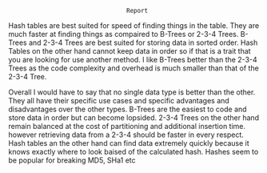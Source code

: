                                      Report

Hash tables are best suited for speed of finding things in the table.  They are much faster at finding things as compaired to 
B-Trees or 2-3-4 Trees.  B-Trees and 2-3-4 Trees are best suited for storing data in sorted order.  Hash Tables on the other hand 
cannot keep data in order so if that is a trait that you are looking for use another method.  I like B-Trees better than the
2-3-4 Trees as the code complexity and overhead is much smaller than that of the 2-3-4 Tree.
  
Overall I would have to say that no single data type is better than the other.  They all have their specific use cases and 
specific advantages and disadvantages over the other types.  B-Trees are the easiest to code and store data in order but can 
become lopsided.  2-3-4 Trees on the other hand remain balanced at the cost of partitioning and additional insertion time.  
however retrieving data from a 2-3-4 should be faster in every respect.  Hash tables an the other hand can find data extremely 
quickly because it knows exactly where to look baised of the calculated hash.  Hashes seem to be popular for breaking MD5, SHa1 etc 
